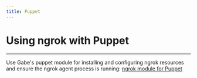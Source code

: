 ```yaml
---
title: Puppet
---
```


# Using ngrok with Puppet
------------

Use Gabe's puppet module for installing and configuring ngrok resources and ensure the ngrok agent process is running: [ngrok module for Puppet](https://forge.puppet.com/gabe/ngrok)

